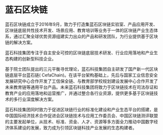 # 蓝石区块链

蓝石区块链成立于2016年9月，致力于打造集蓝石区块链实验室、产品应用开发、区块链底层共性技术开发、场景应用、教育培训等业务于一体的区块链产业生态体系，通过汇聚全球优势资源组建实力出众的产品和研发团队，为行业提供基于区块链的解决方案。

蓝石科技集团专注于自主安全可控的区块链底层技术研发、行业应用落地和产业生态构建的创新型科技企业。

基于院士团队提出的三元平衡寻优理论，蓝石科技集团自主研发了国产新一代区块链底层平台蓝石链( CefaChain)。在该平台架构基础上，先后与国家工业信息安全发展研究中心合作开发了工信保全链、与教育部学校规划建设发展中心合作开发了未来教育链等通用平台产品。未来蓝石科技集团将致力于区块链技术在司法存证和教育产业的应用落地和运营推广，并通过整合各行业资源，提供更多基于区块链技术的多行业深度解决方案。

蓝石科技集团同时致力于促进区块链行业的标准化建设和产业生态平台的搭建，是中国国际经济技术合作促进会区块链技术与应用工作委员会、中国区块链测评联盟的主要发起单位，从技术、标准、资金、人才、资源等多方面全力推动中国数字经济体系建设的发展，致力成为引领区块链科技产业发展的生态构建者。
